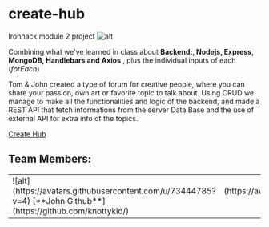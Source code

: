 # create-hub
Ironhack module 2 project
![alt](https://res.cloudinary.com/dzxo1mr9i/image/upload/v1620220576/test-for-class/my8qimrzbnd8lhjna2ye.png)


Combining what we've learned in class about **Backend:, Nodejs, Express, MongoDB, Handlebars and Axios** , 
plus the individual inputs of each (*forEach*)

Tom & John created a type of forum for creative people, 
where you can share your passion,  own art or favorite topic to talk about.
Using CRUD we manage to make all the functionalities and logic of the backend, 
and made a REST API that fetch informations from the server Data Base and the use of external API for extra info of the topics.

[Create Hub](https://create-hub.herokuapp.com/)

<h2>Team Members:</h2>
<table>
  <tbody>
    <tr>
      <td align="cemter">
![alt](https://avatars.githubusercontent.com/u/73444785?v=4)
[**John Github**](https://github.com/knottykid/)
      </td>
      <td align="center">
![alt](https://avatars.githubusercontent.com/u/64961033?v=4)
[**Tom Github**](https://github.com/Tomsylva)
</td>
</tr>
<tbody>
  </table>

